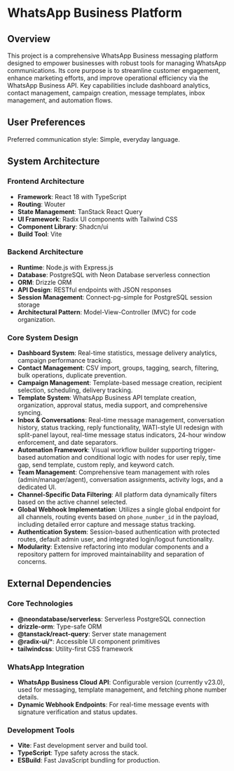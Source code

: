 # WhatsApp Business Platform

## Overview
This project is a comprehensive WhatsApp Business messaging platform designed to empower businesses with robust tools for managing WhatsApp communications. Its core purpose is to streamline customer engagement, enhance marketing efforts, and improve operational efficiency via the WhatsApp Business API. Key capabilities include dashboard analytics, contact management, campaign creation, message templates, inbox management, and automation flows.

## User Preferences
Preferred communication style: Simple, everyday language.

## System Architecture

### Frontend Architecture
- **Framework**: React 18 with TypeScript
- **Routing**: Wouter
- **State Management**: TanStack React Query
- **UI Framework**: Radix UI components with Tailwind CSS
- **Component Library**: Shadcn/ui
- **Build Tool**: Vite

### Backend Architecture
- **Runtime**: Node.js with Express.js
- **Database**: PostgreSQL with Neon Database serverless connection
- **ORM**: Drizzle ORM
- **API Design**: RESTful endpoints with JSON responses
- **Session Management**: Connect-pg-simple for PostgreSQL session storage
- **Architectural Pattern**: Model-View-Controller (MVC) for code organization.

### Core System Design
- **Dashboard System**: Real-time statistics, message delivery analytics, campaign performance tracking.
- **Contact Management**: CSV import, groups, tagging, search, filtering, bulk operations, duplicate prevention.
- **Campaign Management**: Template-based message creation, recipient selection, scheduling, delivery tracking.
- **Template System**: WhatsApp Business API template creation, organization, approval status, media support, and comprehensive syncing.
- **Inbox & Conversations**: Real-time message management, conversation history, status tracking, reply functionality, WATI-style UI redesign with split-panel layout, real-time message status indicators, 24-hour window enforcement, and date separators.
- **Automation Framework**: Visual workflow builder supporting trigger-based automation and conditional logic with nodes for user reply, time gap, send template, custom reply, and keyword catch.
- **Team Management**: Comprehensive team management with roles (admin/manager/agent), conversation assignments, activity logs, and a dedicated UI.
- **Channel-Specific Data Filtering**: All platform data dynamically filters based on the active channel selected.
- **Global Webhook Implementation**: Utilizes a single global endpoint for all channels, routing events based on `phone_number_id` in the payload, including detailed error capture and message status tracking.
- **Authentication System**: Session-based authentication with protected routes, default admin user, and integrated login/logout functionality.
- **Modularity**: Extensive refactoring into modular components and a repository pattern for improved maintainability and separation of concerns.

## External Dependencies

### Core Technologies
- **@neondatabase/serverless**: Serverless PostgreSQL connection
- **drizzle-orm**: Type-safe ORM
- **@tanstack/react-query**: Server state management
- **@radix-ui/***: Accessible UI component primitives
- **tailwindcss**: Utility-first CSS framework

### WhatsApp Integration
- **WhatsApp Business Cloud API**: Configurable version (currently v23.0), used for messaging, template management, and fetching phone number details.
- **Dynamic Webhook Endpoints**: For real-time message events with signature verification and status updates.

### Development Tools
- **Vite**: Fast development server and build tool.
- **TypeScript**: Type safety across the stack.
- **ESBuild**: Fast JavaScript bundling for production.